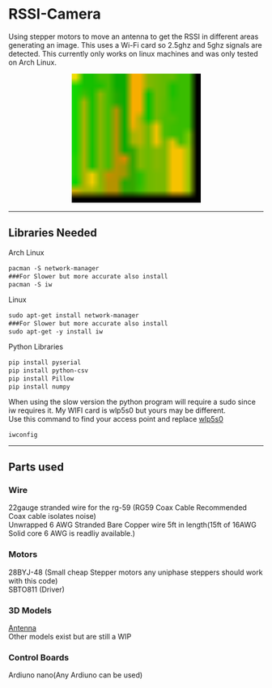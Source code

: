 # RSSI-Camera
Using stepper motors to move an antenna to get the RSSI in different areas generating an image. This uses a Wi-Fi card so 2.5ghz and 5ghz signals are detected.
This currently only works on linux machines and was only tested on Arch Linux. <br>
<p align="center">
  <img src="https://github.com/BrendanBetterman/RSSI-Camera/blob/main/ImageProcessing/test.png" width="255" title="First Image"  style="image-rendering: crisp-edges;" >
</p>

-----------
## Libraries Needed<br />
Arch Linux<br />
```
pacman -S network-manager 
###For Slower but more accurate also install
pacman -S iw
```
Linux
```
sudo apt-get install network-manager
###For Slower but more accurate also install
sudo apt-get -y install iw
```
Python Libraries
```
pip install pyserial
pip install python-csv
pip install Pillow
pip install numpy
```
When using the slow version the python program will require a sudo since iw requires it. My WIFI card is wlp5s0 but yours may be different.<br/>
Use this command to find your access point and replace [wlp5s0](https://github.com/BrendanBetterman/RSSI-Camera/blob/ea77a924072423a8c0ed69be213c98cc22420798/RSSI/GetRSSI.py#L13)
```
iwconfig
```
------------
## Parts used<br />

### Wire <br/>
22gauge stranded wire for the rg-59 (RG59 Coax Cable Recommended Coax cable isolates noise)<br/>
Unwrapped 6 AWG Stranded Bare Copper wire 5ft in length(15ft of 16AWG Solid core 6 AWG is readliy available.)<br/>
### Motors<br/>
28BYJ-48 (Small cheap Stepper motors any uniphase steppers should work with this code)<br/>
SBTO811 (Driver)<br/>
### 3D Models<br/>
[Antenna](https://www.thingiverse.com/thing:3130541)</br>
Other models exist but are still a WIP
### Control Boards<br/>
Ardiuno nano(Any Ardiuno can be used)<br/>
